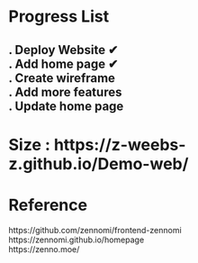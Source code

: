 # Progress List
<h2>
. Deploy Website    ✔     <br>
. Add home page     ✔      <br>
. Create wireframe          <br>
. Add more features       <br>
. Update home page          <br>
</h2>
<h1>Size : https://z-weebs-z.github.io/Demo-web/</h1>
<h1> Reference </h1>
https://github.com/zennomi/frontend-zennomi <br>
https://zennomi.github.io/homepage <br>
https://zenno.moe/ <br>
